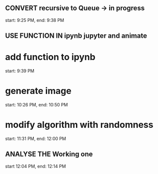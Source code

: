 ## CONVERT recursive  to Queue -> in progress
start: 9:25 PM, end: 9:38 PM

## USE FUNCTION IN ipynb jupyter and animate
# add function to ipynb
start: 9:39 PM
# generate image
start: 10:26 PM, end: 10:50 PM
# modify algorithm with randomness
start: 11:31 PM, end: 12:00 PM

## ANALYSE THE Working one
start 12:04 PM, end: 12:14 PM
